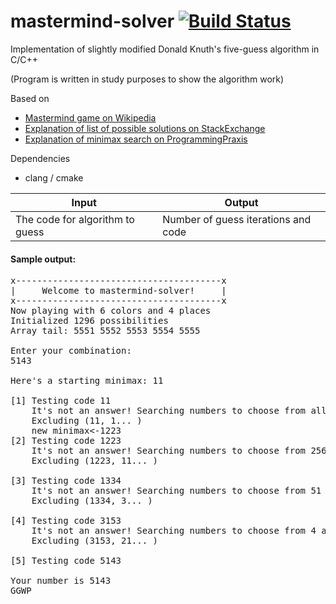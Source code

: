 # mastermind-solver     [![Build Status](https://travis-ci.org/Yelmuf/mastermind-solver.svg?branch=master)](https://travis-ci.org/Yelmuf/mastermind-solver)
Implementation of slightly modified Donald Knuth's five-guess algorithm in C/C++

(Program is written in study purposes to show the algorithm work)  

Based on
* [Mastermind game on Wikipedia](http://en.wikipedia.org/wiki/Mastermind_(board_game)#Five-guess_algorithm)
* [Explanation of list of possible solutions on StackExchange](http://math.stackexchange.com/a/1193037)
* [Explanation of minimax search on ProgrammingPraxis](http://programmingpraxis.com/2009/11/20/master-mind-part-2/)

Dependencies
* clang / cmake

Input | Output  
--- | ---  
The code for algorithm to guess | Number of guess iterations and code  

#### Sample output:
<pre>
x---------------------------------------x  
|     Welcome to mastermind-solver!     |  
x---------------------------------------x  
Now playing with 6 colors and 4 places  
Initialized 1296 possibilities  
Array tail: 5551 5552 5553 5554 5555   

Enter your combination:  
5143  

Here's a starting minimax: 11  

[1] Testing code 11  
    It's not an answer! Searching numbers to choose from all active..  
    Excluding (11, 1... )  
    new minimax<-1223   
[2] Testing code 1223  
    It's not an answer! Searching numbers to choose from 256 active..  
    Excluding (1223, 11... )  

[3] Testing code 1334  
    It's not an answer! Searching numbers to choose from 51 active..  
    Excluding (1334, 3... )  

[4] Testing code 3153  
    It's not an answer! Searching numbers to choose from 4 active..  
    Excluding (3153, 21... )  

[5] Testing code 5143  

Your number is 5143  
GGWP  
</pre>
